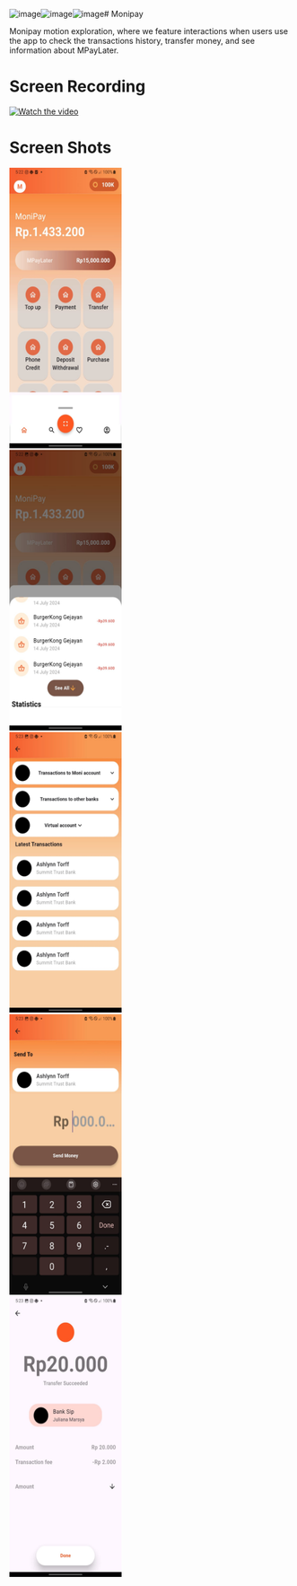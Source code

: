 ![image](https://github.com/user-attachments/assets/eea69ef7-5348-4d2d-a24d-2f619eeaaa16)![image](https://github.com/user-attachments/assets/130f36e8-07cb-4201-b5b0-6391d29cd878)![image](https://github.com/user-attachments/assets/68df3a20-ad9d-4208-afe4-fa0bc96bc9a5)# Monipay

Monipay motion exploration, where we feature interactions when users use the app to check the transactions history, transfer money, and see information about MPayLater.

# Screen Recording
[![Watch the video](https://i.sstatic.net/Vp2cE.png)](https://youtube.com/shorts/N5VyAH-oMDg?feature=share)

# Screen Shots
<div >
  <img src ="https://github.com/njiti/banking/blob/master/asset/1.jpeg?raw=true" width="200" height="500"</img>
</div>

<div >
  <img src ="https://github.com/njiti/banking/blob/master/asset/2.jpeg?raw=true" width="200" height="500"</img>
</div>

<div 
  <img src ="https://github.com/njiti/banking/blob/master/asset/3.jpeg?raw=true" width="200" height="500"</img>
</div>

<div >
  <img src ="https://github.com/njiti/banking/blob/master/asset/4.jpeg?raw=true" width="200" height="500"</img>
</div>

<div >
  <img src ="https://github.com/njiti/banking/blob/master/asset/5.jpeg?raw=true" width="200" height="500"</img>
</div>

<div >
  <img src ="https://github.com/njiti/banking/blob/master/asset/6.jpeg?raw=true" width="200" height="500"</img>
</div>
